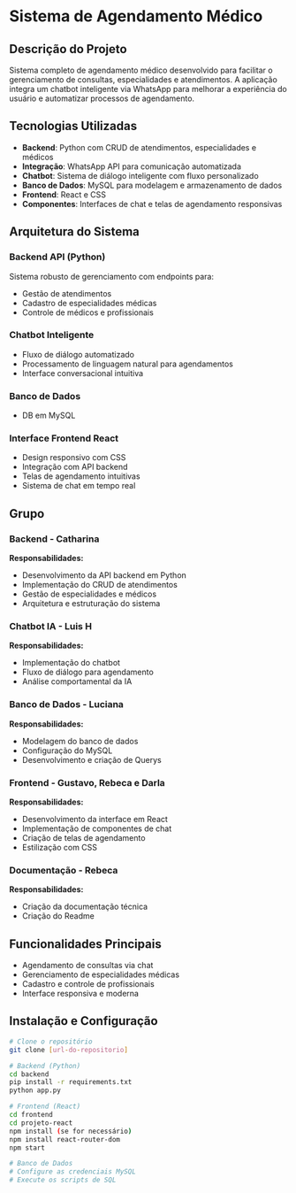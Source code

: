 # Sistema de Agendamento Médico

## Descrição do Projeto

Sistema completo de agendamento médico desenvolvido para facilitar o gerenciamento de consultas, especialidades e atendimentos. A aplicação integra um chatbot inteligente via WhatsApp para melhorar a experiência do usuário e automatizar processos de agendamento.

## Tecnologias Utilizadas

- **Backend**: Python com CRUD de atendimentos, especialidades e médicos
- **Integração**: WhatsApp API para comunicação automatizada
- **Chatbot**: Sistema de diálogo inteligente com fluxo personalizado
- **Banco de Dados**: MySQL para modelagem e armazenamento de dados
- **Frontend**: React e CSS
- **Componentes**: Interfaces de chat e telas de agendamento responsivas

## Arquitetura do Sistema

### Backend API (Python)
Sistema robusto de gerenciamento com endpoints para:
- Gestão de atendimentos
- Cadastro de especialidades médicas
- Controle de médicos e profissionais

### Chatbot Inteligente
- Fluxo de diálogo automatizado
- Processamento de linguagem natural para agendamentos
- Interface conversacional intuitiva

### Banco de Dados
- DB em MySQL

### Interface Frontend React
- Design responsivo com CSS
- Integração com API backend
- Telas de agendamento intuitivas
- Sistema de chat em tempo real

## Grupo

### Backend - Catharina
**Responsabilidades:**
- Desenvolvimento da API backend em Python
- Implementação do CRUD de atendimentos
- Gestão de especialidades e médicos
- Arquitetura e estruturação do sistema

### Chatbot IA - Luis H
**Responsabilidades:**
- Implementação do chatbot
- Fluxo de diálogo para agendamento
- Análise comportamental da IA

### Banco de Dados - Luciana
**Responsabilidades:**
- Modelagem do banco de dados
- Configuração do MySQL
- Desenvolvimento e criação de Querys

### Frontend - Gustavo, Rebeca e Darla
**Responsabilidades:**
- Desenvolvimento da interface em React
- Implementação de componentes de chat
- Criação de telas de agendamento
- Estilização com CSS

### Documentação - Rebeca
**Responsabilidades:**
- Criação da documentação técnica
- Criação do Readme

## Funcionalidades Principais

- Agendamento de consultas via chat
- Gerenciamento de especialidades médicas
- Cadastro e controle de profissionais
- Interface responsiva e moderna

## Instalação e Configuração

```bash
# Clone o repositório
git clone [url-do-repositorio]

# Backend (Python)
cd backend
pip install -r requirements.txt
python app.py

# Frontend (React)
cd frontend
cd projeto-react
npm install (se for necessário)
npm install react-router-dom
npm start

# Banco de Dados
# Configure as credenciais MySQL
# Execute os scripts de SQL

